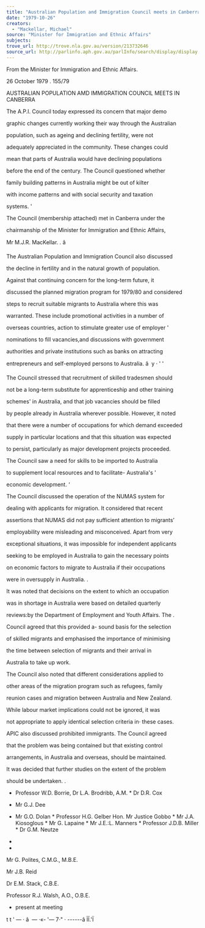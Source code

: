 ```yaml
---
title: "Australian Population and Immigration Council meets in Canberra"
date: "1979-10-26"
creators:
  - "Mackellar, Michael"
source: "Minister for Immigration and Ethnic Affairs"
subjects:
trove_url: http://trove.nla.gov.au/version/213732646
source_url: http://parlinfo.aph.gov.au/parlInfo/search/display/display.w3p;query=Id%3A%22media/pressrel/HPR08004588%22
---
```


 From the Minister for Immigration  and Ethnic Affairs.

 26 October 1979 .  155/79

 AUSTRALIAN POPULATION AMD IMMIGRATION COUNCIL MEETS IN CANBERRA

 The A.P.I. Council today expressed its concern that major demo­

 graphic changes currently working their way through the Australian 

 population, such as ageing and declining fertility, were not 

 adequately appreciated in the community. These changes could 

 mean that parts of Australia would have declining populations 

 before the end of the century. The Council questioned whether 

 family building patterns in Australia might be out of kilter 

 with income patterns and with social security and taxation 

 systems. '

 The Council (membership attached) met in Canberra under the 

 chairmanship of the Minister for Immigration and Ethnic Affairs,

 Mr M.J.R. MacKellar. .  â 

 The Australian Population and Immigration Council also discussed 

 the decline in fertility and in the natural growth of population. 

 Against that continuing concern for the long-term future, it 

 discussed the planned migration program for 1979/80 and considered 

 steps to recruit suitable migrants to Australia where this was 

 warranted. These include promotional activities in a number of 

 overseas countries, action to stimulate greater use of employer '  

 nominations to fill vacancies,and discussions with government 

 authorities and private institutions such as banks on attracting 

 entrepreneurs and self-employed persons to Australia. â   y  · '  '

 The Council stressed that recruitment of skilled tradesmen should 

 not be a long-term substitute for apprenticeship and other training 

 schemes' in Australia, and that job vacancies should be filled 

 by people already in Australia wherever possible. However, it noted 

 that there were a number of occupations for which demand exceeded

 supply in particular locations and that this situation was expected 

 to persist, particularly as major development projects proceeded.

 The Council saw a need for skills to be imported to Australia 

 to supplement local resources and to facilitate- Australia's '

 economic development. ‘

 The Council discussed the operation of the NUMAS system for 

 dealing with applicants for migration. It considered that recent 

 assertions that NUMAS did not pay sufficient attention to migrants’  

 employability were misleading and misconceived.  Apart from very 

 exceptional situations, it was impossible for independent applicants 

 seeking to be employed in Australia to gain the necessary points 

 on economic factors to migrate to Australia if their occupations 

 were in oversupply in Australia. .

 It was noted that decisions on the extent to which an occupation 

 was in shortage in Australia were based on detailed quarterly 

 reviews:by the Department of Employment and Youth Affairs. The .  

 Council agreed that this provided a- sound basis for the selection 

 of skilled migrants and emphasised the importance of minimising 

 the time between selection of migrants and their arrival in 

 Australia to take up work.

 The Council also noted that different considerations applied to 

 other areas of the migration program such as refugees, family 

 reunion cases and migration between Australia and New Zealand.

 While labour market implications could not be ignored, it was

 not appropriate to apply identical selection criteria in· these cases.

 APIC also discussed prohibited immigrants. The Council agreed 

 that the problem was being contained but that existing control 

 arrangements, in Australia and overseas,  should be maintained.

 It was decided that further studies on the extent of the problem 

 should be undertaken. .

 * Professor W.D. Borrie, Dr L.A. Brodribb, A.M. * Dr D.R. Cox

 * Mr G.J. Dee

 * Mr G.O. Dolan * Professor H.G. Gelber Hon. Mr Justice Gobbo * Mr J.A. Kiosoglous * Mr G. Lapaine * Mr J.E.:L. Manners * Professor J.D.B. Miller * Dr G.M. Neutze

 *

 *

 Mr G. Polites, C.M.G., M.B.E.

 Mr J.B. Reid

 Dr E.M. Stack, C.B.E.

 Professor R.J. Walsh, A.O., O.B.E.

 * present at meeting

 t t '  —  · â  —  ·«- '—  7·" ·  ------â ÏÏ.'Ï

